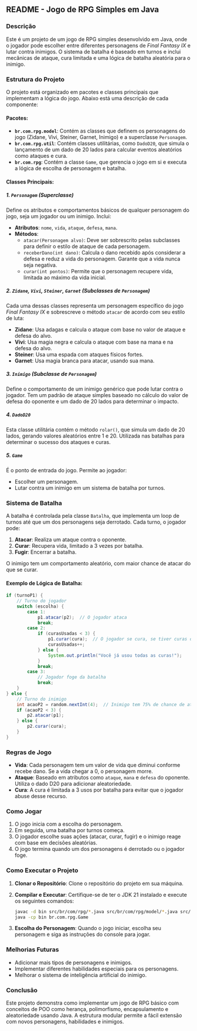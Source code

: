 
## README - Jogo de RPG Simples em Java

### Descrição
Este é um projeto de um jogo de RPG simples desenvolvido em Java, onde o jogador pode escolher entre diferentes personagens de *Final Fantasy IX* e lutar contra inimigos. O sistema de batalha é baseado em turnos e inclui mecânicas de ataque, cura limitada e uma lógica de batalha aleatória para o inimigo.

### Estrutura do Projeto

O projeto está organizado em pacotes e classes principais que implementam a lógica do jogo. Abaixo está uma descrição de cada componente:

#### Pacotes:
- **`br.com.rpg.model`**: Contém as classes que definem os personagens do jogo (Zidane, Vivi, Steiner, Garnet, Inimigo) e a superclasse `Personagem`.
- **`br.com.rpg.util`**: Contém classes utilitárias, como `DadoD20`, que simula o lançamento de um dado de 20 lados para calcular eventos aleatórios como ataques e cura.
- **`br.com.rpg`**: Contém a classe `Game`, que gerencia o jogo em si e executa a lógica de escolha de personagem e batalha.

#### Classes Principais:

##### 1. `Personagem` (Superclasse)
Define os atributos e comportamentos básicos de qualquer personagem do jogo, seja um jogador ou um inimigo. Inclui:
- **Atributos**: `nome`, `vida`, `ataque`, `defesa`, `mana`.
- **Métodos**: 
  - `atacar(Personagem alvo)`: Deve ser sobrescrito pelas subclasses para definir o estilo de ataque de cada personagem.
  - `receberDano(int dano)`: Calcula o dano recebido após considerar a defesa e reduz a vida do personagem. Garante que a vida nunca seja negativa.
  - `curar(int pontos)`: Permite que o personagem recupere vida, limitada ao máximo da vida inicial.

##### 2. `Zidane`, `Vivi`, `Steiner`, `Garnet` (Subclasses de `Personagem`)
Cada uma dessas classes representa um personagem específico do jogo *Final Fantasy IX* e sobrescreve o método `atacar` de acordo com seu estilo de luta:
- **Zidane**: Usa adagas e calcula o ataque com base no valor de ataque e defesa do alvo.
- **Vivi**: Usa magia negra e calcula o ataque com base na mana e na defesa do alvo.
- **Steiner**: Usa uma espada com ataques físicos fortes.
- **Garnet**: Usa magia branca para atacar, usando sua mana.

##### 3. `Inimigo` (Subclasse de `Personagem`)
Define o comportamento de um inimigo genérico que pode lutar contra o jogador. Tem um padrão de ataque simples baseado no cálculo do valor de defesa do oponente e um dado de 20 lados para determinar o impacto.

##### 4. `DadoD20`
Esta classe utilitária contém o método `rolar()`, que simula um dado de 20 lados, gerando valores aleatórios entre 1 e 20. Utilizada nas batalhas para determinar o sucesso dos ataques e curas.

##### 5. `Game`
É o ponto de entrada do jogo. Permite ao jogador:
- Escolher um personagem.
- Lutar contra um inimigo em um sistema de batalha por turnos.

### Sistema de Batalha
A batalha é controlada pela classe `Batalha`, que implementa um loop de turnos até que um dos personagens seja derrotado. Cada turno, o jogador pode:
1. **Atacar**: Realiza um ataque contra o oponente.
2. **Curar**: Recupera vida, limitado a 3 vezes por batalha.
3. **Fugir**: Encerrar a batalha.

O inimigo tem um comportamento aleatório, com maior chance de atacar do que se curar.

#### Exemplo de Lógica de Batalha:

```java
if (turnoP1) {
    // Turno do jogador
    switch (escolha) {
        case 1:
            p1.atacar(p2);  // O jogador ataca
            break;
        case 2:
            if (curasUsadas < 3) {
                p1.curar(cura);  // O jogador se cura, se tiver curas disponíveis
                curasUsadas++;
            } else {
                System.out.println("Você já usou todas as curas!");
            }
            break;
        case 3:
            // Jogador foge da batalha
            break;
    }
} else {
    // Turno do inimigo
    int acaoP2 = random.nextInt(4);  // Inimigo tem 75% de chance de atacar
    if (acaoP2 < 3) {
        p2.atacar(p1);
    } else {
        p2.curar(cura);
    }
}
```

### Regras de Jogo
- **Vida**: Cada personagem tem um valor de vida que diminui conforme recebe dano. Se a vida chegar a 0, o personagem morre.
- **Ataque**: Baseado em atributos como `ataque`, `mana` e `defesa` do oponente. Utiliza o dado D20 para adicionar aleatoriedade.
- **Cura**: A cura é limitada a 3 usos por batalha para evitar que o jogador abuse desse recurso.
  
### Como Jogar
1. O jogo inicia com a escolha do personagem.
2. Em seguida, uma batalha por turnos começa.
3. O jogador escolhe suas ações (atacar, curar, fugir) e o inimigo reage com base em decisões aleatórias.
4. O jogo termina quando um dos personagens é derrotado ou o jogador foge.

### Como Executar o Projeto

1. **Clonar o Repositório**:
   Clone o repositório do projeto em sua máquina.
   
2. **Compilar e Executar**:
   Certifique-se de ter o JDK 21 instalado e execute os seguintes comandos:
   
   ```bash
   javac -d bin src/br/com/rpg/*.java src/br/com/rpg/model/*.java src/br/com/rpg/util/*.java
   java -cp bin br.com.rpg.Game
   ```

3. **Escolha do Personagem**:
   Quando o jogo iniciar, escolha seu personagem e siga as instruções do console para jogar.

### Melhorias Futuras
- Adicionar mais tipos de personagens e inimigos.
- Implementar diferentes habilidades especiais para os personagens.
- Melhorar o sistema de inteligência artificial do inimigo.

### Conclusão
Este projeto demonstra como implementar um jogo de RPG básico com conceitos de POO como herança, polimorfismo, encapsulamento e aleatoriedade usando Java. A estrutura modular permite a fácil extensão com novos personagens, habilidades e inimigos.
```
